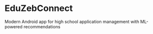 # EduZebConnect
Modern Android app for high school application management with ML-powered recommendations
